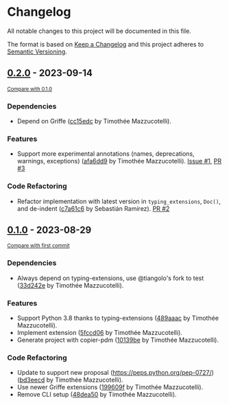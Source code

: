 # Changelog

All notable changes to this project will be documented in this file.

The format is based on [Keep a Changelog](http://keepachangelog.com/en/1.0.0/)
and this project adheres to [Semantic Versioning](http://semver.org/spec/v2.0.0.html).

<!-- insertion marker -->
## [0.2.0](https://github.com/mkdocstrings/griffe-typingdoc/releases/tag/0.2.0) - 2023-09-14

<small>[Compare with 0.1.0](https://github.com/mkdocstrings/griffe-typingdoc/compare/0.1.0...0.2.0)</small>

### Dependencies

- Depend on Griffe ([cc15edc](https://github.com/mkdocstrings/griffe-typingdoc/commit/cc15edc3b170e891fa37ff69b58eb9fea7af8fa8) by Timothée Mazzucotelli).

### Features

- Support more experimental annotations (names, deprecations, warnings, exceptions) ([afa6dd9](https://github.com/mkdocstrings/griffe-typingdoc/commit/afa6dd96fe7dc90d16934b1b191484f891f56d92) by Timothée Mazzucotelli). [Issue #1](https://github.com/mkdocstrings/griffe-typingdoc/issues/1), [PR #3](https://github.com/mkdocstrings/griffe-typingdoc/pull/3)

### Code Refactoring

- Refactor implementation with latest version in `typing_extensions`, `Doc()`, and de-indent ([c7a61c6](https://github.com/mkdocstrings/griffe-typingdoc/commit/c7a61c68a39d6dbb4955037cd18f96be214f2d0d) by Sebastián Ramírez). [PR #2](https://github.com/mkdocstrings/griffe-typingdoc/pull/2)

## [0.1.0](https://github.com/mkdocstrings/griffe-typingdoc/releases/tag/0.1.0) - 2023-08-29

<small>[Compare with first commit](https://github.com/mkdocstrings/griffe-typingdoc/compare/10139be2140f73617681a1f7ca2c4514ea9017e5...0.1.0)</small>

### Dependencies

- Always depend on typing-extensions, use @tiangolo's fork to test ([33d242e](https://github.com/mkdocstrings/griffe-typingdoc/commit/33d242e22237fc4652b86d44c7b8655ded661342) by Timothée Mazzucotelli).

### Features

- Support Python 3.8 thanks to typing-extensions ([489aaac](https://github.com/mkdocstrings/griffe-typingdoc/commit/489aaacd8e2cea3c57dd6c2ce7f9635e4489e8b4) by Timothée Mazzucotelli).
- Implement extension ([5fccd06](https://github.com/mkdocstrings/griffe-typingdoc/commit/5fccd065f6717e195bd7fbc7c4f487ae6bd413b1) by Timothée Mazzucotelli).
- Generate project with copier-pdm ([10139be](https://github.com/mkdocstrings/griffe-typingdoc/commit/10139be2140f73617681a1f7ca2c4514ea9017e5) by Timothée Mazzucotelli).

### Code Refactoring

- Update to support new proposal (https://peps.python.org/pep-0727/) ([bd3eecd](https://github.com/mkdocstrings/griffe-typingdoc/commit/bd3eecdc96755dc4fa50a1cd5049e8366ab2ba72) by Timothée Mazzucotelli).
- Use newer Griffe extensions ([199609f](https://github.com/mkdocstrings/griffe-typingdoc/commit/199609f053c04b8d0c21e7026c5f2eb1ad268ead) by Timothée Mazzucotelli).
- Remove CLI setup ([48dea50](https://github.com/mkdocstrings/griffe-typingdoc/commit/48dea500a5543f389816eee5ef6e98f5541d090d) by Timothée Mazzucotelli).
